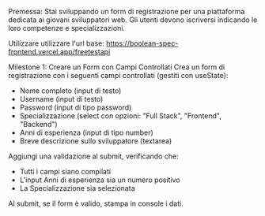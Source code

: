 Premessa: Stai sviluppando un form di registrazione per una piattaforma dedicata ai giovani sviluppatori web. Gli utenti devono iscriversi indicando le loro competenze e specializzazioni.

Utilizzare utilizzare l'url base:
https://boolean-spec-frontend.vercel.app/freetestapi

Milestone 1: Creare un Form con Campi Controllati
Crea un form di registrazione con i seguenti campi controllati (gestiti con useState):
- Nome completo (input di testo)
- Username (input di testo)
- Password (input di tipo password)
- Specializzazione (select con opzioni: "Full Stack", "Frontend", "Backend")
- Anni di esperienza (input di tipo number)
- Breve descrizione sullo sviluppatore (textarea)

Aggiungi una validazione al submit, verificando che:
- Tutti i campi siano compilati
- L'input Anni di esperienza sia un numero positivo
- La Specializzazione sia selezionata

Al submit, se il form è valido, stampa in console i dati.